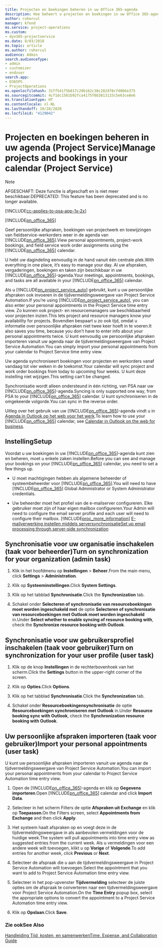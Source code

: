 ```yaml
---
title: Projecten en boekingen beheren in uw Office 365-agenda
description: Hoe beheert u projecten en boekingen in uw Office 365-agenda
author: ruhercul
manager: kfend
ms.service: project-operations
ms.custom:
- dyn365-projectservice
ms.date: 8/03/2018
ms.topic: article
ms.author: ruhercul
audience: Admin
search.audienceType:
- admin
- customizer
- enduser
search.app:
- D365PS
- ProjectOperations
ms.openlocfilehash: 31ff541f5b817c29b162c38c282df8cfd866e375
ms.sourcegitcommit: 4cf1dc1561b92fca4175f0b3813133c5e63ce8e6
ms.translationtype: HT
ms.contentlocale: nl-NL
ms.lasthandoff: 10/28/2020
ms.locfileid: "4129042"
---
```

# <a name="manage-projects-and-bookings-in-your-calendar-project-service"></a><span data-ttu-id="3cc0f-103">Projecten en boekingen beheren in uw agenda (Project Service)</span><span class="sxs-lookup"><span data-stu-id="3cc0f-103">Manage projects and bookings in your calendar (Project Service)</span></span>

> [!Note]
> <span data-ttu-id="3cc0f-104">AFGESCHAFT: Deze functie is afgeschaft en is niet meer beschikbaar.</span><span class="sxs-lookup"><span data-stu-id="3cc0f-104">DEPRECATED: This feature has been deprecated and is no longer available.</span></span>

[!INCLUDE[cc-applies-to-psa-app-1x-2x](../includes/cc-applies-to-psa-app-1x-2x.md)]

[!INCLUDE[pn_office_365](../includes/pn-office-365.md)] 

<span data-ttu-id="3cc0f-105">Geef persoonlijke afspraken, boekingen van projectwerk en toewijzingen van fieldservice-werkorders weer in de agenda van [!INCLUDE[pn_office_365](../includes/pn-office-365.md)].</span><span class="sxs-lookup"><span data-stu-id="3cc0f-105">View personal appointments, project-work bookings, and field service work order assignments using the [!INCLUDE[pn_office_365](../includes/pn-office-365.md)] calendar.</span></span>  
  
 <span data-ttu-id="3cc0f-106">U hebt uw dagindeling eenvoudig in de hand vanuit één centrale plek.</span><span class="sxs-lookup"><span data-stu-id="3cc0f-106">With everything in one place, it’s easy to manage your day.</span></span> <span data-ttu-id="3cc0f-107">Al uw afspraken, vergaderingen, boekingen en taken zijn beschikbaar in uw [!INCLUDE[pn_office_365](../includes/pn-office-365.md)]-agenda.</span><span class="sxs-lookup"><span data-stu-id="3cc0f-107">Your meetings, appointments, bookings, and tasks are all available in your [!INCLUDE[pn_office_365](../includes/pn-office-365.md)] calendar.</span></span>  
  
 <span data-ttu-id="3cc0f-108">Als u [!INCLUDE[pn_project_service_auto](../includes/pn-project-service-auto.md)] gebruikt, kunt u uw persoonlijke afspraken ook invoeren in de tijdvermeldingsweergave van Project Service Automation.</span><span class="sxs-lookup"><span data-stu-id="3cc0f-108">If you’re using [!INCLUDE[pn_project_service_auto](../includes/pn-project-service-auto.md)], you can also enter your personal appointments in the Project Service time entry view.</span></span> <span data-ttu-id="3cc0f-109">Zo kunnen ook project- en resourcemanagers uw beschikbaarheid voor projecten inzien.</span><span class="sxs-lookup"><span data-stu-id="3cc0f-109">This lets project and resource managers know your availability for projects.</span></span> <span data-ttu-id="3cc0f-110">Bovendien bespaart u zo ook tijd, omdat u informatie over persoonlijke afspraken niet twee keer hoeft in te voeren.</span><span class="sxs-lookup"><span data-stu-id="3cc0f-110">It also saves you time, because you don’t have to enter info about your personal appointments twice.</span></span> <span data-ttu-id="3cc0f-111">U kunt eenvoudig uw persoonlijke afspraken importeren vanuit uw agenda naar de tijdvermeldingsweergave van Project Service Automation.</span><span class="sxs-lookup"><span data-stu-id="3cc0f-111">You can simply import your personal appointments from your calendar to Project Service time entry view.</span></span>  
  
 <span data-ttu-id="3cc0f-112">Uw agenda synchroniseert boekingen voor projecten en werkorders vanaf vandaag tot vier weken in de toekomst.</span><span class="sxs-lookup"><span data-stu-id="3cc0f-112">Your calendar will sync project and work order bookings from today to upcoming four weeks.</span></span> <span data-ttu-id="3cc0f-113">U kunt deze instelling niet wijzigen.</span><span class="sxs-lookup"><span data-stu-id="3cc0f-113">This setting can’t be changed.</span></span>  
  
 <span data-ttu-id="3cc0f-114">Synchronisatie wordt alleen ondersteund in één richting, van PSA naar uw [!INCLUDE[pn_office_365](../includes/pn-office-365.md)]-agenda.</span><span class="sxs-lookup"><span data-stu-id="3cc0f-114">Syncing is only supported one way, from PSA to your [!INCLUDE[pn_office_365](../includes/pn-office-365.md)] calendar.</span></span> <span data-ttu-id="3cc0f-115">U kunt synchroniseren in de omgekeerde volgorde.</span><span class="sxs-lookup"><span data-stu-id="3cc0f-115">You can sync in the reverse order.</span></span> 
  
 <span data-ttu-id="3cc0f-116">Uitleg over het gebruik van uw [!INCLUDE[pn_office_365](../includes/pn-office-365.md)]-agenda vindt u in [Agenda in Outlook op het web voor het werk](https://support.office.com/article/Calendar-in-Outlook-on-the-web-for-business-5219c457-d1fe-4c2f-9032-1a816b88e936).</span><span class="sxs-lookup"><span data-stu-id="3cc0f-116">To learn how to use your [!INCLUDE[pn_office_365](../includes/pn-office-365.md)] calendar, see [Calendar in Outlook on the web for business](https://support.office.com/article/Calendar-in-Outlook-on-the-web-for-business-5219c457-d1fe-4c2f-9032-1a816b88e936).</span></span>  
  
## <a name="setup"></a><span data-ttu-id="3cc0f-117">Instelling</span><span class="sxs-lookup"><span data-stu-id="3cc0f-117">Setup</span></span>  
 <span data-ttu-id="3cc0f-118">Voordat u uw boekingen in uw [!INCLUDE[pn_office_365](../includes/pn-office-365.md)]-agenda kunt zien en beheren, moet u enkele zaken instellen.</span><span class="sxs-lookup"><span data-stu-id="3cc0f-118">Before you can see and manage your bookings on your [!INCLUDE[pn_office_365](../includes/pn-office-365.md)] calendar, you need to set a few things up.</span></span>  
  
- <span data-ttu-id="3cc0f-119">U moet machtigingen hebben als algemene beheerder of systeembeheerder voor [!INCLUDE[pn_office_365](../includes/pn-office-365.md)].</span><span class="sxs-lookup"><span data-stu-id="3cc0f-119">You will need to have [!INCLUDE[pn_office_365](../includes/pn-office-365.md)] Global Administrator or System Administrator credentials.</span></span>  
  
- <span data-ttu-id="3cc0f-120">Uw beheerder moet het profiel van de e-mailserver configureren. Elke gebruiker moet zijn of haar eigen mailbox configureren.</span><span class="sxs-lookup"><span data-stu-id="3cc0f-120">Your Admin will need to configure the email server profile and each user will need to configure their mailbox.</span></span> [!INCLUDE[proc_more_information](../includes/proc-more-information.md)] <span data-ttu-id="3cc0f-121">[E-mailverwerking instellen middels serversynchronisatie](https://docs.microsoft.com/dynamics365/customerengagement/on-premises/admin/set-up-server-side-synchronization-of-email-appointments-contacts-and-tasks)</span><span class="sxs-lookup"><span data-stu-id="3cc0f-121">[Set up email processing through server-side synchronization](https://docs.microsoft.com/dynamics365/customerengagement/on-premises/admin/set-up-server-side-synchronization-of-email-appointments-contacts-and-tasks)</span></span>  
  
## <a name="turn-on-synchronization-for-your-organization-admin-task"></a><span data-ttu-id="3cc0f-122">Synchronisatie voor uw organisatie inschakelen (taak voor beheerder)</span><span class="sxs-lookup"><span data-stu-id="3cc0f-122">Turn on synchronization for your organization (admin task)</span></span>  
  
1.  <span data-ttu-id="3cc0f-123">Klik in het hoofdmenu op **Instellingen** > **Beheer**.</span><span class="sxs-lookup"><span data-stu-id="3cc0f-123">From the main menu, click **Settings** > **Administration**.</span></span>  
  
2.  <span data-ttu-id="3cc0f-124">Klik op **Systeeminstellingen**.</span><span class="sxs-lookup"><span data-stu-id="3cc0f-124">Click **System Settings**.</span></span>  
  
3.  <span data-ttu-id="3cc0f-125">Klik op het tabblad **Synchronisatie**.</span><span class="sxs-lookup"><span data-stu-id="3cc0f-125">Click the **Synchronization** tab.</span></span>  
  
4.  <span data-ttu-id="3cc0f-126">Schakel onder **Selecteren of synchronisatie van resourceboekingen moet worden ingeschakeld met** de optie **Selecteren of synchronisatie van resourceboekingen met Outlook moet worden ingeschakeld** in.</span><span class="sxs-lookup"><span data-stu-id="3cc0f-126">Under **Select whether to enable syncing of resource booking with**, check the **Synchronize resource booking with Outlook**.</span></span>  
  
## <a name="turn-on-synchronization-for-your-user-profile-user-task"></a><span data-ttu-id="3cc0f-127">Synchronisatie voor uw gebruikersprofiel inschakelen (taak voor gebruiker)</span><span class="sxs-lookup"><span data-stu-id="3cc0f-127">Turn on synchronization for your user profile (user task)</span></span>  
  
1.  <span data-ttu-id="3cc0f-128">Klik op de knop **Instellingen** in de rechterbovenhoek van het scherm.</span><span class="sxs-lookup"><span data-stu-id="3cc0f-128">Click the **Settings** button in the upper-right corner of the screen.</span></span>  
  
2.  <span data-ttu-id="3cc0f-129">Klik op **Opties**.</span><span class="sxs-lookup"><span data-stu-id="3cc0f-129">Click **Options**.</span></span>  
  
3.  <span data-ttu-id="3cc0f-130">Klik op het tabblad **Synchronisatie**.</span><span class="sxs-lookup"><span data-stu-id="3cc0f-130">Click the **Synchronization** tab.</span></span>  
  
4.  <span data-ttu-id="3cc0f-131">Schakel onder **Resourceboekingensynchronisatie** de optie **Resourceboekingen synchroniseren met Outlook** in.</span><span class="sxs-lookup"><span data-stu-id="3cc0f-131">Under **Resource booking sync with Outlook**, check the **Synchronization resource booking with Outlook**.</span></span>  
  
## <a name="import-your-personal-appointments-user-task"></a><span data-ttu-id="3cc0f-132">Uw persoonlijke afspraken importeren (taak voor gebruiker)</span><span class="sxs-lookup"><span data-stu-id="3cc0f-132">Import your personal appointments (user task)</span></span>  
 <span data-ttu-id="3cc0f-133">U kunt uw persoonlijke afspraken importeren vanuit uw agenda naar de tijdvermeldingsweergave van Project Service Automation.</span><span class="sxs-lookup"><span data-stu-id="3cc0f-133">You can import your personal appointments from your calendar to Project Service Automation time entry view.</span></span>  
  
1. <span data-ttu-id="3cc0f-134">Open de [!INCLUDE[pn_office_365](../includes/pn-office-365.md)]-agenda en klik op **Gegevens importeren**.</span><span class="sxs-lookup"><span data-stu-id="3cc0f-134">Open [!INCLUDE[pn_office_365](../includes/pn-office-365.md)] calendar and click **Import Data**.</span></span>  
  
2. <span data-ttu-id="3cc0f-135">Selecteer in het scherm Filters de optie **Afspraken uit Exchange** en klik op **Toepassen**.</span><span class="sxs-lookup"><span data-stu-id="3cc0f-135">On the Filters screen, select **Appointments from Exchange** and then click **Apply**.</span></span>  
  
3. <span data-ttu-id="3cc0f-136">Het systeem haalt afspraken op en voegt deze in de tijdvermeldingsweergave in als aanbevolen vermeldingen voor de huidige week.</span><span class="sxs-lookup"><span data-stu-id="3cc0f-136">The system will pull appointments into time entry view as suggested entries from the current week.</span></span> <span data-ttu-id="3cc0f-137">Als u vermeldingen voor een andere week wilt toevoegen, klikt u op **Vorige** of **Volgende**.</span><span class="sxs-lookup"><span data-stu-id="3cc0f-137">To add entries for another week, click **Previous** or **Next**.</span></span>  
  
4. <span data-ttu-id="3cc0f-138">Selecteer de afspraak die u aan de tijdvermeldingsweergave in Project Service Automation wilt toevoegen.</span><span class="sxs-lookup"><span data-stu-id="3cc0f-138">Select the appointment that you want to add to Project Service Automation time entry view.</span></span>  
  
5. <span data-ttu-id="3cc0f-139">Selecteer in het pop-upvenster **Tijdvermelding** selecteer de juiste opties om de afspraak te converteren naar een tijdvermeldingsweergave voor Project Service Automation.</span><span class="sxs-lookup"><span data-stu-id="3cc0f-139">On the **Time Entry** popup box, select the appropriate options to convert the appointment to a Project Service Automation time entry view.</span></span>  
  
6. <span data-ttu-id="3cc0f-140">Klik op **Opslaan**.</span><span class="sxs-lookup"><span data-stu-id="3cc0f-140">Click **Save**.</span></span>  
  
### <a name="see-also"></a><span data-ttu-id="3cc0f-141">Zie ook</span><span class="sxs-lookup"><span data-stu-id="3cc0f-141">See Also</span></span>  
 [<span data-ttu-id="3cc0f-142">Handleiding Tijd, kosten, en samenwerken</span><span class="sxs-lookup"><span data-stu-id="3cc0f-142">Time, Expense, and Collaboration Guide</span></span>](../psa/time-expense-collaboration-guide.md)
